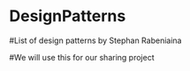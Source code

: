 # DesignPatterns
#List of design patterns by Stephan Rabeniaina

#We will use this for our sharing project
